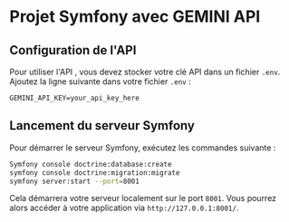 # Projet Symfony avec GEMINI API

## Configuration de l'API

Pour utiliser l'API , vous devez stocker votre clé API dans un fichier `.env`. Ajoutez la ligne suivante dans votre fichier `.env` :

```
GEMINI_API_KEY=your_api_key_here
```

## Lancement du serveur Symfony

Pour démarrer le serveur Symfony, exécutez les commandes suivante :

```sh
Symfony console doctrine:database:create
symfony console doctrine:migration:migrate
symfony server:start --port=8001
```

Cela démarrera votre serveur localement sur le port `8001`. Vous pourrez alors accéder à votre application via `http://127.0.0.1:8001/`.

